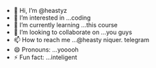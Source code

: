- 👋 Hi, I’m @heastyz
- 👀 I’m interested in ...coding
- 🌱 I’m currently learning ...this course
- 💞️ I’m looking to collaborate on ...you guys
- 📫 How to reach me ...@heasty niquer. telegram
- 😄 Pronouns: ...yooooh
- ⚡ Fun fact: ...inteligent

<!---
heastyz/heastyz is a ✨ special ✨ repository because its `README.md` (this file) appears on your GitHub profile.
You can click the Preview link to take a look at your changes.
--->
